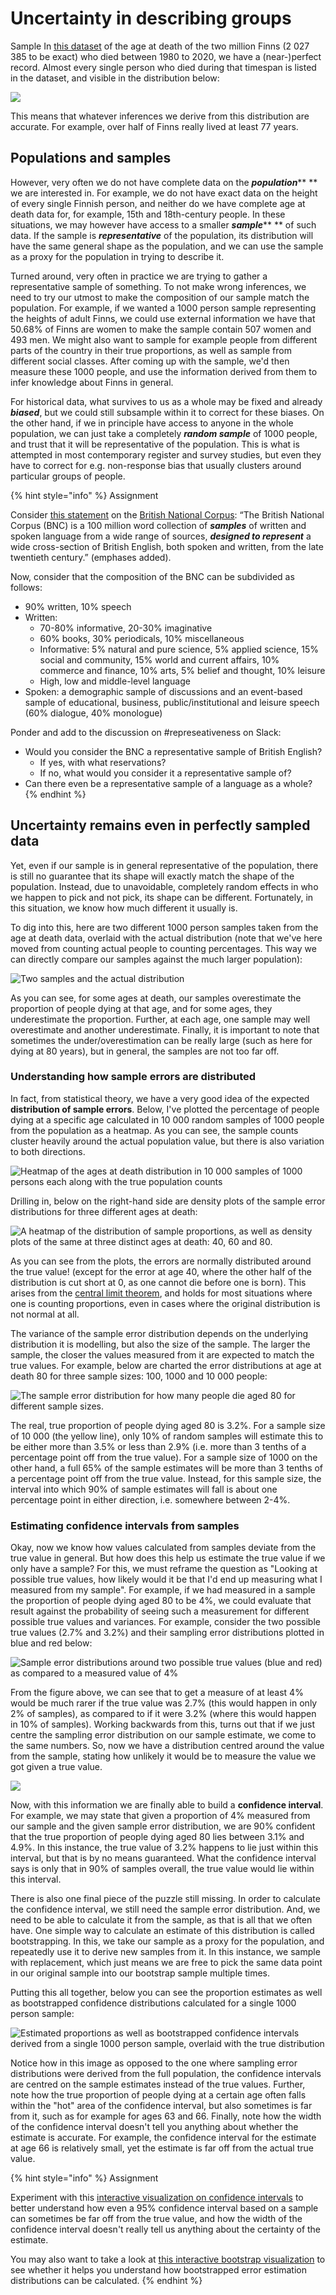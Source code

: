 # Uncertainty in describing groups

Sample In [this dataset](https://pxnet2.stat.fi/PXWeb/pxweb/en/StatFin/StatFin\_\_vrm\_\_kuol/statfin\_kuol\_pxt\_12ag.px/) of the age at death of the two million Finns (2 027 385 to be exact) who died between 1980 to 2020, we have a (near-)perfect record. Almost every single person who died during that timespan is listed in the dataset, and visible in the distribution below:

![](../../.gitbook/assets/c1719449-6a27-4899-9fe2-054965b8c9d7.png)

This means that whatever inferences we derive from this distribution are accurate. For example, over half of Finns really lived at least 77 years.

## Populations and samples

However, very often we do not have complete data on the _**population**_** ** we are interested in. For example, we do not have exact data on the height of every single Finnish person, and neither do we have complete age at death data for, for example, 15th and 18th-century people. In these situations, we may however have access to a smaller _**sample**_** ** of such data. If the sample is _**representative**_ of the population, its distribution will have the same general shape as the population, and we can use the sample as a proxy for the population in trying to describe it.

Turned around, very often in practice we are trying to gather a representative sample of something. To not make wrong inferences, we need to try our utmost to make the composition of our sample match the population. For example, if we wanted a 1000 person sample representing the heights of adult Finns, we could use external information we have that 50.68% of Finns are women to make the sample contain 507 women and 493 men. We might also want to sample for example people from different parts of the country in their true proportions, as well as sample from different social classes. After coming up with the sample, we'd then measure these 1000 people, and use the information derived from them to infer knowledge about Finns in general.

For historical data, what survives to us as a whole may be fixed and already _**biased**_, but we could still subsample within it to correct for these biases. On the other hand, if we in principle have access to anyone in the whole population, we can just take a completely _**random sample**_ of 1000 people, and trust that it will be representative of the population. This is what is attempted in most contemporary register and survey studies, but even they have to correct for e.g. non-response bias that usually clusters around particular groups of people.

{% hint style="info" %}
Assignment



Consider [this statement](http://www.natcorp.ox.ac.uk/corpus/index.xml) on the [British National Corpus](http://www.natcorp.ox.ac.uk): “The British National Corpus (BNC) is a 100 million word collection of _**samples**_ of written and spoken language from a wide range of sources, _**designed to represent**_ a wide cross-section of British English, both spoken and written, from the late twentieth century.” (emphases added).&#x20;



Now, consider that the composition of the BNC can be subdivided as follows:

* 90% written, 10% speech
* Written:&#x20;
  * 70-80% informative, 20-30% imaginative
  * 60% books, 30% periodicals, 10% miscellaneous
  * Informative: 5% natural and pure science, 5% applied science, 15% social and community, 15% world and current affairs, 10% commerce and finance, 10% arts, 5% belief and thought, 10% leisure
  * High, low and middle-level language
* Spoken: a demographic sample of discussions and an event-based sample of educational, business, public/institutional and leisure speech (60% dialogue, 40% monologue)



Ponder and add to the discussion on #represeativeness on Slack:&#x20;

* Would you consider the BNC a representative sample of British English?&#x20;
  * If yes, with what reservations?&#x20;
  * If no, what would you consider it a representative sample of?&#x20;
* Can there even be a representative sample of a language as a whole?
{% endhint %}

## Uncertainty remains even in perfectly sampled data

Yet, even if our sample is in general representative of the population, there is still no guarantee that its shape will exactly match the shape of the population. Instead, due to unavoidable, completely random effects in who we happen to pick and not pick, its shape can be different. Fortunately, in this situation, we know how much different it usually is.&#x20;

To dig into this, here are two different 1000 person samples taken from the age at death data, overlaid with the actual distribution (note that we've here moved from counting actual people to counting percentages. This way we can directly compare our samples against the much larger population):&#x20;

![Two samples and the actual distribution](<../../.gitbook/assets/image (25).png>)

As you can see, for some ages at death, our samples overestimate the proportion of people dying at that age, and for some ages, they underestimate the proportion. Further, at each age, one sample may well overestimate and another underestimate. Finally, it is important to note that sometimes the under/overestimation can be really large (such as here for dying at 80 years), but in general, the samples are not too far off.&#x20;

### Understanding how sample errors are distributed

In fact, from statistical theory, we have a very good idea of the expected **distribution of sample errors**. Below, I've plotted the percentage of people dying at a specific age calculated in 10 000 random samples of 1000 people from the population as a heatmap. As you can see, the sample counts cluster heavily around the actual population value, but there is also variation to both directions.

![Heatmap of the ages at death distribution in 10 000 samples of 1000 persons each along with the true population counts](../../.gitbook/assets/8d7de0b0-5b78-4064-859c-0d5a8688c4d5.png)

Drilling in, below on the right-hand side are density plots of the sample error distributions for three different ages at death:&#x20;

![A heatmap of the distribution of sample proportions, as well as density plots of the same at three distinct ages at death: 40, 60 and 80.](../../.gitbook/assets/1bd14959-d50f-4413-af7b-dd49ddce34b0.png)

As you can see from the plots, the errors are normally distributed around the true value! (except for the error at age 40, where the other half of the distribution is cut short at 0, as one cannot die before one is born). This arises from the [central limit theorem](https://en.wikipedia.org/wiki/Central\_limit\_theorem), and holds for most situations where one is counting proportions, even in cases where the original distribution is not normal at all.&#x20;

The variance of the sample error distribution depends on the underlying distribution it is modelling, but also the size of the sample. The larger the sample, the closer the values measured from it are expected to match the true values. For example, below are charted the error distributions at age at death 80 for three sample sizes: 100, 1000 and 10 000 people:&#x20;

![The sample error distribution for how many people die aged 80 for different sample sizes. ](../../.gitbook/assets/ee08dd4a-8134-4bb5-905b-96ecad04d174.png)

The real, true proportion of people dying aged 80 is 3.2%. For a sample size of 10 000 (the yellow line), only 10% of random samples will estimate this to be either more than 3.5% or less than 2.9% (i.e. more than 3 tenths of a percentage point off from the true value). For a sample size of 1000 on the other hand, a full 65% of the sample estimates will be more than 3 tenths of a percentage point off from the true value. Instead, for this sample size, the interval into which 90% of sample estimates will fall is about one percentage point in either direction, i.e. somewhere between 2-4%.

### Estimating confidence intervals from samples

Okay, now we know how values calculated from samples deviate from the true value in general. But how does this help us estimate the true value if we only have a sample? For this, we must reframe the question as "Looking at possible true values, how likely would it be that I'd end up measuring what I measured from my sample". For example, if we had measured in a sample the proportion of people dying aged 80 to be 4%, we could evaluate that result against the probability of seeing such a measurement for different possible true values and variances. For example, consider the two possible true values (2.7% and 3.2%) and their sampling error distributions plotted in blue and red below:

![Sample error distributions around two possible true values (blue and red) as compared to a measured value of 4%](../../.gitbook/assets/35d7c832-9321-4dfd-9709-c24569b8d078.png)

From the figure above, we can see that to get a measure of at least 4% would be much rarer if the true value was 2.7% (this would happen in only 2% of samples), as compared to if it were 3.2% (where this would happen in 10% of samples). Working backwards from this, turns out that if we just centre the sampling error distribution on our sample estimate, we come to the same numbers. So, now we have a distribution centred around the value from the sample, stating how unlikely it would be to measure the value we got given a true value.&#x20;

![](../../.gitbook/assets/47eed416-fd44-4b7f-a947-75913a91a60c.png)

Now, with this information we are finally able to build a **confidence interval**. For example, we may state that given a proportion of 4% measured from our sample and the given sample error distribution, we are 90% confident that the true proportion of people dying aged 80 lies between 3.1% and 4.9%. In this instance, the true value of 3.2% happens to lie just within this interval, but that is by no means guaranteed. What the confidence interval says is only that in 90% of samples overall, the true value would lie within this interval.

There is also one final piece of the puzzle still missing. In order to calculate the confidence interval, we still need the sample error distribution. And, we need to be able to calculate it from the sample, as that is all that we often have. One simple way to calculate an estimate of this distribution is called bootstrapping. In this, we take our sample as a proxy for the population, and repeatedly use it to derive new samples from it. In this instance, we sample with replacement, which just means we are free to pick the same data point in our original sample into our bootstrap sample multiple times.&#x20;

Putting this all together, below you can see the proportion estimates as well as bootstrapped confidence distributions calculated for a single 1000 person sample:

![Estimated proportions as well as bootstrapped confidence intervals derived from a single 1000 person sample, overlaid with the true distribution](<../../.gitbook/assets/image (23).png>)

Notice how in this image as opposed to the one where sampling error distributions were derived from the full population, the confidence intervals are centred on the sample estimates instead of the true values. Further, note how the true proportion of people dying at a certain age often falls within the "hot" area of the confidence interval, but also sometimes is far from it, such as for example for ages 63 and 66. Finally, note how the width of the confidence interval doesn't tell you anything about whether the estimate is accurate. For example, the confidence interval for the estimate at age 66 is relatively small, yet the estimate is far off from the actual true value.

{% hint style="info" %}
Assignment

Experiment with this [interactive visualization on confidence intervals](https://rpsychologist.com/d3/ci/) to better understand how even a 95% confidence interval based on a sample can sometimes be far off from the true value, and how the width of the confidence interval doesn't really tell us anything about the certainty of the estimate.

You may also want to take a look at [this interactive bootstrap visualization](https://www.lock5stat.com/StatKey/bootstrap\_1\_cat/bootstrap\_1\_cat.html) to see whether it helps you understand how bootstrapped error estimation distributions can be calculated.&#x20;
{% endhint %}
